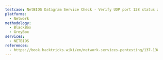 ```yaml
---
testcase: NetBIOS Datagram Service Check - Verify UDP port 138 status and response with Nmap or packet capture; note filtered or open states and try sending datagrams with smbclient or NetBIOS messaging tools
platforms: 
  - Network
methodology: 
  - BlackBox
  - GreyBox
services:
  - NETBIOS
references:
  - https://book.hacktricks.wiki/en/network-services-pentesting/137-138-139-pentesting-netbios.html
---
```

